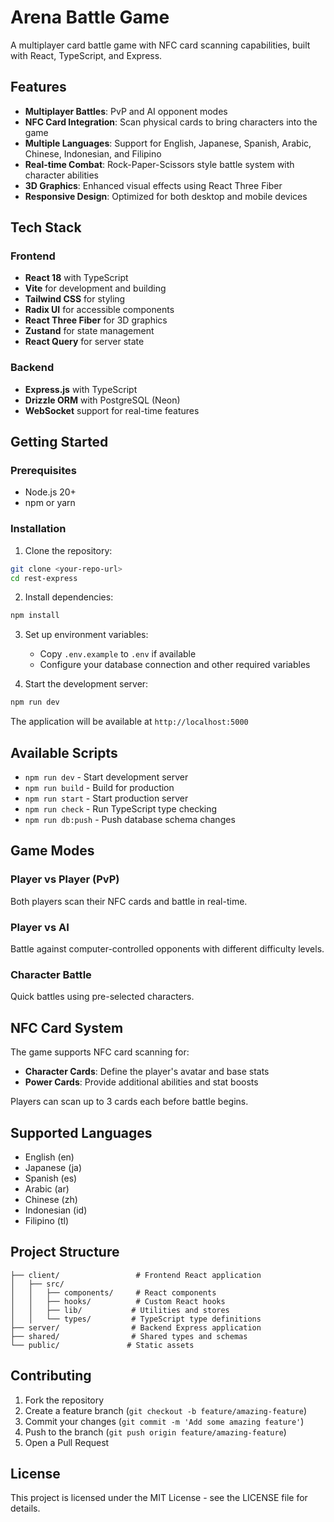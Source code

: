 
# Arena Battle Game

A multiplayer card battle game with NFC card scanning capabilities, built with React, TypeScript, and Express.

## Features

- **Multiplayer Battles**: PvP and AI opponent modes
- **NFC Card Integration**: Scan physical cards to bring characters into the game
- **Multiple Languages**: Support for English, Japanese, Spanish, Arabic, Chinese, Indonesian, and Filipino
- **Real-time Combat**: Rock-Paper-Scissors style battle system with character abilities
- **3D Graphics**: Enhanced visual effects using React Three Fiber
- **Responsive Design**: Optimized for both desktop and mobile devices

## Tech Stack

### Frontend
- **React 18** with TypeScript
- **Vite** for development and building
- **Tailwind CSS** for styling
- **Radix UI** for accessible components
- **React Three Fiber** for 3D graphics
- **Zustand** for state management
- **React Query** for server state

### Backend
- **Express.js** with TypeScript
- **Drizzle ORM** with PostgreSQL (Neon)
- **WebSocket** support for real-time features

## Getting Started

### Prerequisites
- Node.js 20+
- npm or yarn

### Installation

1. Clone the repository:
```bash
git clone <your-repo-url>
cd rest-express
```

2. Install dependencies:
```bash
npm install
```

3. Set up environment variables:
   - Copy `.env.example` to `.env` if available
   - Configure your database connection and other required variables

4. Start the development server:
```bash
npm run dev
```

The application will be available at `http://localhost:5000`

## Available Scripts

- `npm run dev` - Start development server
- `npm run build` - Build for production
- `npm run start` - Start production server
- `npm run check` - Run TypeScript type checking
- `npm run db:push` - Push database schema changes

## Game Modes

### Player vs Player (PvP)
Both players scan their NFC cards and battle in real-time.

### Player vs AI
Battle against computer-controlled opponents with different difficulty levels.

### Character Battle
Quick battles using pre-selected characters.

## NFC Card System

The game supports NFC card scanning for:
- **Character Cards**: Define the player's avatar and base stats
- **Power Cards**: Provide additional abilities and stat boosts

Players can scan up to 3 cards each before battle begins.

## Supported Languages

- English (en)
- Japanese (ja)
- Spanish (es)
- Arabic (ar)
- Chinese (zh)
- Indonesian (id)
- Filipino (tl)

## Project Structure

```
├── client/                 # Frontend React application
│   ├── src/
│   │   ├── components/     # React components
│   │   ├── hooks/          # Custom React hooks
│   │   ├── lib/           # Utilities and stores
│   │   └── types/         # TypeScript type definitions
├── server/                # Backend Express application
├── shared/                # Shared types and schemas
└── public/               # Static assets
```

## Contributing

1. Fork the repository
2. Create a feature branch (`git checkout -b feature/amazing-feature`)
3. Commit your changes (`git commit -m 'Add some amazing feature'`)
4. Push to the branch (`git push origin feature/amazing-feature`)
5. Open a Pull Request

## License

This project is licensed under the MIT License - see the LICENSE file for details.
